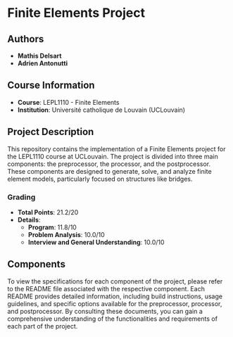 # Finite Elements Project

## Authors
- **Mathis Delsart**
- **Adrien Antonutti**

## Course Information
- **Course**: LEPL1110 - Finite Elements
- **Institution**: Université catholique de Louvain (UCLouvain)

## Project Description
This repository contains the implementation of a Finite Elements project for the LEPL1110 course at UCLouvain. The project is divided into three main components: the preprocessor, the processor, and the postprocessor. These components are designed to generate, solve, and analyze finite element models, particularly focused on structures like bridges.

### Grading
- **Total Points**: 21.2/20
- **Details**:
  - **Program**: 11.8/10
  - **Problem Analysis**: 10.0/10
  - **Interview and General Understanding**: 10.0/10

## Components

To view the specifications for each component of the project, please refer to the README file associated with the respective component. Each README provides detailed information, including build instructions, usage guidelines, and specific options available for the preprocessor, processor, and postprocessor. By consulting these documents, you can gain a comprehensive understanding of the functionalities and requirements of each part of the project.